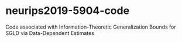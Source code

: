 # neurips2019-5904-code
Code associated with Information-Theoretic Generalization Bounds for SGLD via Data-Dependent Estimates
